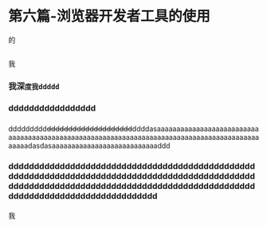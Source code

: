 # 第六篇-浏览器开发者工具的使用

的

```text

```



我

### 我深`度我ddddd`

### ddddddddddddddddd

### 

ddddddddd~~dddddddddddddddddddd~~ddddasaaaaaaaaaaaaaaaaaaaaaaaaaaaaaaaaaaaaaaaaaaaaaaaaaaaaaaaaaaaaaaaaaaaaaaaaaaaaaaaaaaaaaaaaaaaaaaadasdasaaaaaaaaaaaaaaaaaaaaaaaaaaaddd

### ddddddddddddddddddddddddddddddddddddddddddddddddddddddddddddddddddddddddddddddddddddddddddddddddddddddddddddddddddddddddddddddddddddddddddddddddddddddddddddddddddddddddddddd

#### 





我

